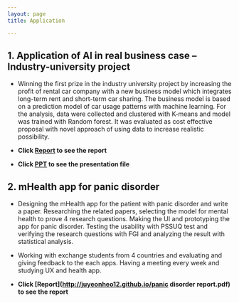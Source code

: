 ```yaml
---
layout: page
title: Application

---
```


## 1. Application of AI in real business case – Industry-university project

 * Winning the first prize in the industry university project by increasing the profit of rental car company with a new business model which integrates long-term rent and short-term car sharing. The business model is based on a prediction model of car usage patterns with machine learning. For the analysis, data were collected and clustered with K-means and model was trained with Random forest. It was evaluated as cost effective proposal with novel approach of using data to increase realistic possibility.

 * **Click [Report](http://juyeonheo12.github.io/Team5_Report.pdf) to see the report**
 
 * **Click [PPT](http://juyeonheo12.github.io/Team5_PPT.pdf) to see the presentation file**

## 2. mHealth app for panic disorder

 * Designing the mHealth app for the patient with panic disorder and write a paper. Researching the related papers, selecting the model for mental health to prove 4 research questions. Making the UI and prototyping the app for panic disorder. Testing the usability with PSSUQ test and verifying the research questions with FGI and analyzing the result with statistical analysis.  

 * Working with exchange students from 4 countries and evaluating and giving feedback to the each apps. Having a meeting every week and studying UX and health app.
 
 * **Click [Report](http://juyeonheo12.github.io/panic disorder report.pdf) to see the report**
